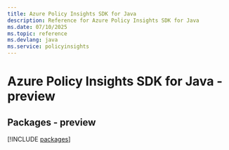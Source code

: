 ```yaml
---
title: Azure Policy Insights SDK for Java
description: Reference for Azure Policy Insights SDK for Java
ms.date: 07/10/2025
ms.topic: reference
ms.devlang: java
ms.service: policyinsights
---
```

# Azure Policy Insights SDK for Java - preview
## Packages - preview
[!INCLUDE [packages](policy-insights-index.md)]